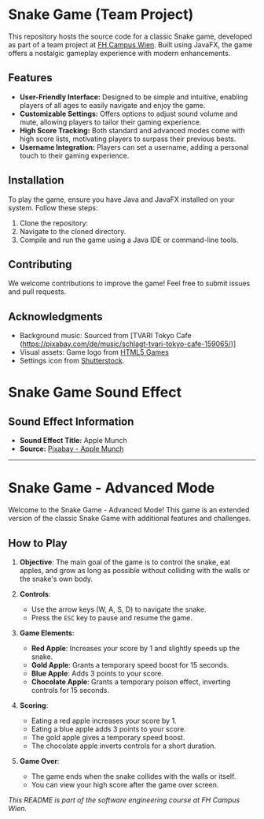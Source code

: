 # Snake Game (Team Project)

This repository hosts the source code for a classic Snake game, developed as part of a team project at [FH Campus Wien](https://www.fh-campuswien.ac.at/). 
Built using JavaFX, the game offers a nostalgic gameplay experience with modern enhancements.

## Features

- **User-Friendly Interface:** Designed to be simple and intuitive, enabling players of all ages to easily navigate and enjoy the game.
- **Customizable Settings:** Offers options to adjust sound volume and mute, allowing players to tailor their gaming experience.
- **High Score Tracking:** Both standard and advanced modes come with high score lists, motivating players to surpass their previous bests.
- **Username Integration:** Players can set a username, adding a personal touch to their gaming experience.

## Installation

To play the game, ensure you have Java and JavaFX installed on your system. Follow these steps:

1. Clone the repository:
2. Navigate to the cloned directory.
3. Compile and run the game using a Java IDE or command-line tools.

## Contributing

We welcome contributions to improve the game! Feel free to submit issues and pull requests. 

## Acknowledgments

- Background music: Sourced from [TVARI Tokyo Cafe (https://pixabay.com/de/music/schlagt-tvari-tokyo-cafe-159065/)]
- Visual assets: Game logo from [HTML5 Games](https://html5-games.io)
- Settings icon from [Shutterstock](https://www.shutterstock.com).

# Snake Game Sound Effect
## Sound Effect Information
- **Sound Effect Title:** Apple Munch
- **Source:** [Pixabay - Apple Munch](https://pixabay.com/sound-effects/apple-munch-40169/)
 ---
 
# Snake Game - Advanced Mode

Welcome to the Snake Game - Advanced Mode! This game is an extended version of the classic Snake Game with additional features and challenges.

## How to Play

1. **Objective**: The main goal of the game is to control the snake, eat apples, and grow as long as possible without colliding with the walls or the snake's own body.

2. **Controls**:
    - Use the arrow keys (W, A, S, D) to navigate the snake.
    - Press the `ESC` key to pause and resume the game.

3. **Game Elements**:
    - **Red Apple**: Increases your score by 1 and slightly speeds up the snake.
    - **Gold Apple**: Grants a temporary speed boost for 15 seconds.
    - **Blue Apple**: Adds 3 points to your score.
    - **Chocolate Apple**: Grants a temporary poison effect, inverting controls for 15 seconds.

4. **Scoring**:
    - Eating a red apple increases your score by 1.
    - Eating a blue apple adds 3 points to your score.
    - The gold apple gives a temporary speed boost.
    - The chocolate apple inverts controls for a short duration.

5. **Game Over**:
    - The game ends when the snake collides with the walls or itself.
    - You can view your high score after the game over screen.

 *This README is part of the software engineering course at FH Campus Wien.*


